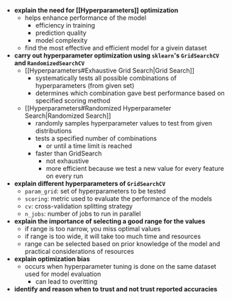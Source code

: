 - **explain the need for [[Hyperparameters]] optimization**
	- helps enhance performance of the model
		- efficiency in training
		- prediction quality
		- model complexity
	- find the most effective and efficient model for a givein dataset
- **carry out hyperparameter optimization using `sklearn`'s `GridSearchCV` and `RandomizedSearchCV`**
	- [[Hyperparameters#Exhaustive Grid Search|Grid Search]]
		- systematically tests all possible combinations of hyperparameters (from given set)
		- determines which combination gave best performance based on specified scoring method
	- [[Hyperparameters#Randomized Hyperparameter Search|Randomized Search]]
		- randomly samples hyperparameter values to test from given distributions
		- tests a specified number of combinations
			- or until a time limit is reached
		- faster than GridSearch
			- not exhaustive
			- more efficient because we test a new value for every feature on every run
- **explain different hyperparameters of `GridSearchCV`**
	- `param_grid`: set of hyperparameters to be tested
	- `scoring`: metric used to evaluate the performance of the models
	- `cv`: cross-validation splitting strategy
	- `n_jobs`: number of jobs to run in parallel
- **explain the importance of selecting a good range for the values**
	- if range is too narrow, you miss optimal values
	- if range is too wide, it will take too much time and resources
	- range can be selected based on prior knowledge of the model and practical considerations of resources
- **explain optimization bias**
	- occurs when hyperparameter tuning is done on the same dataset used for model evaluation
		- can lead to overitting
- **identify and reason when to trust and not trust reported accuracies** 